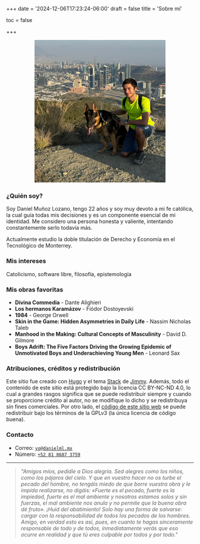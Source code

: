 +++
date = '2024-12-06T17:23:24-06:00'
draft = false
title = 'Sobre mí'

toc = false

+++

<div style="text-align: center">
  <img src="screenshot-032225-010141.png" style="width:70%; height:auto;">
</div>

### ¿Quién soy?

Soy Daniel Muñoz Lozano, tengo 22 años y soy muy devoto a mi
fe católica, la cual guía todas mis decisiones y es un
componente esencial de mi identidad. Me considero una
persona honesta y valiente, intentando constantemente serlo
todavía más.

Actualmente estudio la doble titulación de Derecho y
Economía en el Tecnológico de Monterrey.


### Mis intereses
Catolicismo, software libre, filosofía, epistemología

### Mis obras favoritas
- **Divina Commedia** - Dante Alighieri
- **Los hermanos Karamázov** - Fiódor Dostoyevski
- **1984** - George Orwell
- **Skin in the Game: Hidden Asymmetries in Daily Life** - Nassim Nicholas Taleb
- **Manhood in the Making: Cultural Concepts of Masculinity** - David D. Gilmore
- **Boys Adrift: The Five Factors Driving the Growing Epidemic of Unmotivated Boys and Underachieving Young Men** - Leonard Sax

### Atribuciones, créditos y redistribución
Este sitio fue creado con [Hugo](https://gohugo.io) y el
tema [Stack](https://github.com/CaiJimmy/hugo-theme-stack)
de [Jimmy](https://jimmycai.com). Además, todo el contenido
de este sitio está protegido bajo la licencia CC BY-NC-ND
4.0, lo cual a grandes rasgos significa que se puede
redistribuir siempre y cuando se proporcione crédito al
autor, no se modifique lo dicho y se redistribuya sin fines
comerciales. Por otro lado, el [código de este sitio
web](https://github.com/danielml-mx/danielml.mx) se puede
redistribuir bajo los términos de la GPLv3 (la única
licencia de código buena).


### Contacto
- Correo: [``yo@danielml.mx``](mailto:yo@danielml.mx)
- Número: [``+52 81 8687 3759``](tel:528186873759) 

***

> *"Amigos míos, pedidle a Dios alegría. Sed alegres como los
niños, como los pájaros  del cielo. Y que en vuestro hacer
no os turbe el pecado del hombre, no tengáis miedo  de que
borre vuestra obra y le impida realizarse, no digáis:
«Fuerte es el pecado,  fuerte es la impiedad, fuerte es el
mal ambiente y nosotros estamos solos y sin fuerzas,  el mal
ambiente nos anula y no permite que la buena obra dé fruto».
¡Huid del  abatimiento! Solo hay una forma de salvarse:
cargar con la responsabilidad de todos los pecados de los
hombres. Amigo, en verdad esto es así, pues, en cuanto te
hagas  sinceramente responsable de todo y de todos,
inmediatamente verás que eso ocurre  en realidad y que tú
eres culpable por todos y por todo."*
